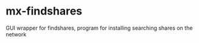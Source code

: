 mx-findshares
===================

GUI wrapper for findshares, program for installing searching shares on the network
